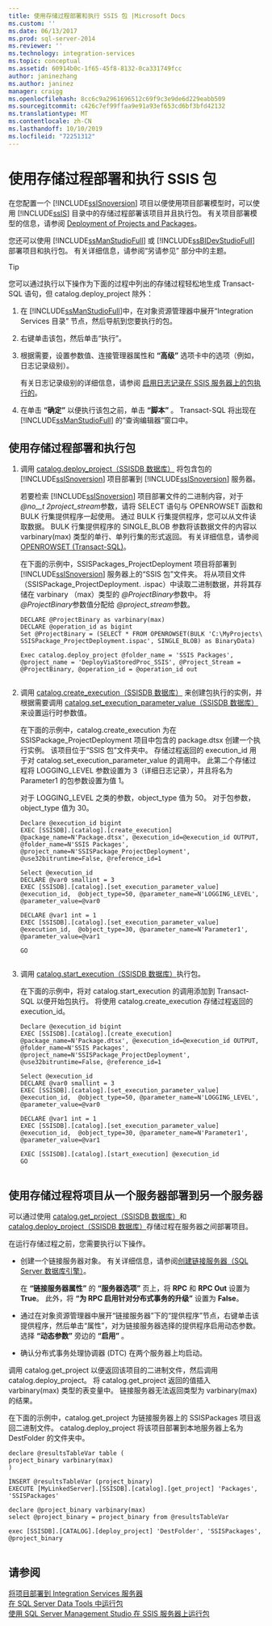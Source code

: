 ```yaml
---
title: 使用存储过程部署和执行 SSIS 包 |Microsoft Docs
ms.custom: ''
ms.date: 06/13/2017
ms.prod: sql-server-2014
ms.reviewer: ''
ms.technology: integration-services
ms.topic: conceptual
ms.assetid: 60914b0c-1f65-45f8-8132-0ca331749fcc
author: janinezhang
ms.author: janinez
manager: craigg
ms.openlocfilehash: 8cc6c9a2961696512c69f9c3e9de6d229eabb509
ms.sourcegitcommit: c426c7ef99ffaa9e91a93ef653cd6bf3bfd42132
ms.translationtype: MT
ms.contentlocale: zh-CN
ms.lasthandoff: 10/10/2019
ms.locfileid: "72251312"
---
```

# <a name="deploy-and-execute-ssis-packages-using-stored-procedures"></a>使用存储过程部署和执行 SSIS 包
  在您配置一个 [!INCLUDE[ssISnoversion](../includes/ssisnoversion-md.md)] 项目以便使用项目部署模型时，可以使用 [!INCLUDE[ssIS](../includes/ssis-md.md)] 目录中的存储过程部署该项目并且执行包。 有关项目部署模型的信息，请参阅 [Deployment of Projects and Packages](packages/deploy-integration-services-ssis-projects-and-packages.md)。  
  
 您还可以使用 [!INCLUDE[ssManStudioFull](../includes/ssmanstudiofull-md.md)] 或 [!INCLUDE[ssBIDevStudioFull](../includes/ssbidevstudiofull-md.md)] 部署项目和执行包。 有关详细信息，请参阅“另请参见” 部分中的主题。  
  
> [!TIP]
>  您可以通过执行以下操作为下面的过程中列出的存储过程轻松地生成 Transact-SQL 语句，但 catalog.deploy_project 除外：  
> 
>  1.  在 [!INCLUDE[ssManStudioFull](../includes/ssmanstudiofull-md.md)]中，在对象资源管理器中展开“Integration Services 目录” 节点，然后导航到您要执行的包。  
> 2.  右键单击该包，然后单击“执行”。  
> 3.  根据需要，设置参数值、连接管理器属性和 **“高级”** 选项卡中的选项（例如，日志记录级别）。  
> 
>      有关日志记录级别的详细信息，请参阅 [启用日志记录在 SSIS 服务器上的包执行的](../../2014/integration-services/enable-logging-for-package-execution-on-the-ssis-server.md)。  
> 4.  在单击 **“确定”** 以便执行该包之前，单击 **“脚本”** 。 Transact-SQL 将出现在 [!INCLUDE[ssManStudioFull](../includes/ssmanstudiofull-md.md)] 的“查询编辑器”窗口中。  
  
## <a name="to-deploy-and-execute-a-package-using-stored-procedures"></a>使用存储过程部署和执行包  
  
1.  调用 [catalog.deploy_project（SSISDB 数据库）](/sql/integration-services/system-stored-procedures/catalog-deploy-project-ssisdb-database) 将包含包的 [!INCLUDE[ssISnoversion](../includes/ssisnoversion-md.md)] 项目部署到 [!INCLUDE[ssISnoversion](../includes/ssisnoversion-md.md)] 服务器。  
  
     若要检索 [!INCLUDE[ssISnoversion](../includes/ssisnoversion-md.md)] 项目部署文件的二进制内容，对于 *@no__t 2project_stream*参数，请将 SELECT 语句与 OPENROWSET 函数和 BULK 行集提供程序一起使用。 通过 BULK 行集提供程序，您可以从文件读取数据。 BULK 行集提供程序的 SINGLE_BLOB 参数将该数据文件的内容以 varbinary(max) 类型的单行、单列行集的形式返回。 有关详细信息，请参阅 [OPENROWSET (Transact-SQL)](/sql/t-sql/functions/openrowset-transact-sql)。  
  
     在下面的示例中，SSISPackages_ProjectDeployment 项目将部署到 [!INCLUDE[ssISnoversion](../includes/ssisnoversion-md.md)] 服务器上的“SSIS 包”文件夹。 将从项目文件（SSISPackage_ProjectDeployment. .ispac）中读取二进制数据，并将其存储在 varbinary （max）类型的 *\@ProjectBinary*参数中。 将 *\@ProjectBinary*参数值分配给 *\@project_stream*参数。  
  
    ```  
    DECLARE @ProjectBinary as varbinary(max)  
    DECLARE @operation_id as bigint  
    Set @ProjectBinary = (SELECT * FROM OPENROWSET(BULK 'C:\MyProjects\ SSISPackage_ProjectDeployment.ispac', SINGLE_BLOB) as BinaryData)  
  
    Exec catalog.deploy_project @folder_name = 'SSIS Packages', @project_name = 'DeployViaStoredProc_SSIS', @Project_Stream = @ProjectBinary, @operation_id = @operation_id out  
  
    ```  
  
2.  调用 [catalog.create_execution（SSISDB 数据库）](/sql/integration-services/system-stored-procedures/catalog-create-execution-ssisdb-database) 来创建包执行的实例，并根据需要调用 [catalog.set_execution_parameter_value（SSISDB 数据库）](/sql/integration-services/system-stored-procedures/catalog-set-execution-parameter-value-ssisdb-database) 来设置运行时参数值。  
  
     在下面的示例中，catalog.create_execution 为在 SSISPackage_ProjectDeployment 项目中包含的 package.dtsx 创建一个执行实例。 该项目位于“SSIS 包”文件夹中。 存储过程返回的 execution_id 用于对 catalog.set_execution_parameter_value 的调用中。 此第二个存储过程将 LOGGING_LEVEL 参数设置为 3（详细日志记录），并且将名为 Parameter1 的包参数设置为值 1。  
  
     对于 LOGGING_LEVEL 之类的参数，object_type 值为 50。 对于包参数，object_type 值为 30。  
  
    ```  
    Declare @execution_id bigint  
    EXEC [SSISDB].[catalog].[create_execution] @package_name=N'Package.dtsx', @execution_id=@execution_id OUTPUT, @folder_name=N'SSIS Packages', @project_name=N'SSISPackage_ProjectDeployment', @use32bitruntime=False, @reference_id=1  
  
    Select @execution_id  
    DECLARE @var0 smallint = 3  
    EXEC [SSISDB].[catalog].[set_execution_parameter_value] @execution_id,  @object_type=50, @parameter_name=N'LOGGING_LEVEL', @parameter_value=@var0  
  
    DECLARE @var1 int = 1  
    EXEC [SSISDB].[catalog].[set_execution_parameter_value] @execution_id,  @object_type=30, @parameter_name=N'Parameter1', @parameter_value=@var1  
  
    GO  
  
    ```  
  
3.  调用 [catalog.start_execution（SSISDB 数据库）](/sql/integration-services/system-stored-procedures/catalog-start-execution-ssisdb-database)执行包。  
  
     在下面的示例中，将对 catalog.start_execution 的调用添加到 Transact-SQL 以便开始包执行。 将使用 catalog.create_execution 存储过程返回的 execution_id。  
  
    ```  
    Declare @execution_id bigint  
    EXEC [SSISDB].[catalog].[create_execution] @package_name=N'Package.dtsx', @execution_id=@execution_id OUTPUT, @folder_name=N'SSIS Packages', @project_name=N'SSISPackage_ProjectDeployment', @use32bitruntime=False, @reference_id=1  
  
    Select @execution_id  
    DECLARE @var0 smallint = 3  
    EXEC [SSISDB].[catalog].[set_execution_parameter_value] @execution_id,  @object_type=50, @parameter_name=N'LOGGING_LEVEL', @parameter_value=@var0  
  
    DECLARE @var1 int = 1  
    EXEC [SSISDB].[catalog].[set_execution_parameter_value] @execution_id,  @object_type=30, @parameter_name=N'Parameter1', @parameter_value=@var1  
  
    EXEC [SSISDB].[catalog].[start_execution] @execution_id  
    GO  
  
    ```  
  
## <a name="to-deploy-a-project-from-server-to-server-using-stored-procedures"></a>使用存储过程将项目从一个服务器部署到另一个服务器  
 可以通过使用 [catalog.get_project（SSISDB 数据库）](/sql/integration-services/system-stored-procedures/catalog-get-project-ssisdb-database)和 [catalog.deploy_project（SSISDB 数据库）](/sql/integration-services/system-stored-procedures/catalog-deploy-project-ssisdb-database)存储过程在服务器之间部署项目。  
  
 在运行存储过程之前，您需要执行以下操作。  
  
-   创建一个链接服务器对象。 有关详细信息，请参阅[创建链接服务器（SQL Server 数据库引擎）](../database-engine/sql-server-database-engine-overview.md)。  
  
     在 **“链接服务器属性”** 的 **“服务器选项”** 页上，将 **RPC** 和 **RPC Out** 设置为 **True**。 此外，将 **“为 RPC 启用针对分布式事务的升级”** 设置为 **False**。  
  
-   通过在对象资源管理器中展开“链接服务器”下的“提供程序”节点，右键单击该提供程序，然后单击“属性”，对为链接服务器选择的提供程序启用动态参数。 选择 **“动态参数”** 旁边的 **“启用”** 。  
  
-   确认分布式事务处理协调器 (DTC) 在两个服务器上均启动。  
  
 调用 catalog.get_project 以便返回该项目的二进制文件，然后调用 catalog.deploy_project。 将 catalog.get_project 返回的值插入 varbinary(max) 类型的表变量中。 链接服务器无法返回类型为 varbinary(max) 的结果。  
  
 在下面的示例中，catalog.get_project 为链接服务器上的 SSISPackages 项目返回二进制文件。 catalog.deploy_project 将该项目部署到本地服务器上名为 DestFolder 的文件夹中。  
  
```  
declare @resultsTableVar table (  
project_binary varbinary(max)  
)  
  
INSERT @resultsTableVar (project_binary)  
EXECUTE [MyLinkedServer].[SSISDB].[catalog].[get_project] 'Packages', 'SSISPackages'  
  
declare @project_binary varbinary(max)  
select @project_binary = project_binary from @resultsTableVar  
  
exec [SSISDB].[CATALOG].[deploy_project] 'DestFolder', 'SSISPackages', @project_binary  
  
```  
  
## <a name="see-also"></a>请参阅  
 [将项目部署到 Integration Services 服务器](../../2014/integration-services/deploy-projects-to-integration-services-server.md)   
 [在 SQL Server Data Tools 中运行包](../../2014/integration-services/run-a-package-in-sql-server-data-tools.md)   
 [使用 SQL Server Management Studio 在 SSIS 服务器上运行包](run-a-package-on-the-ssis-server-using-sql-server-management-studio.md)  
  
  
